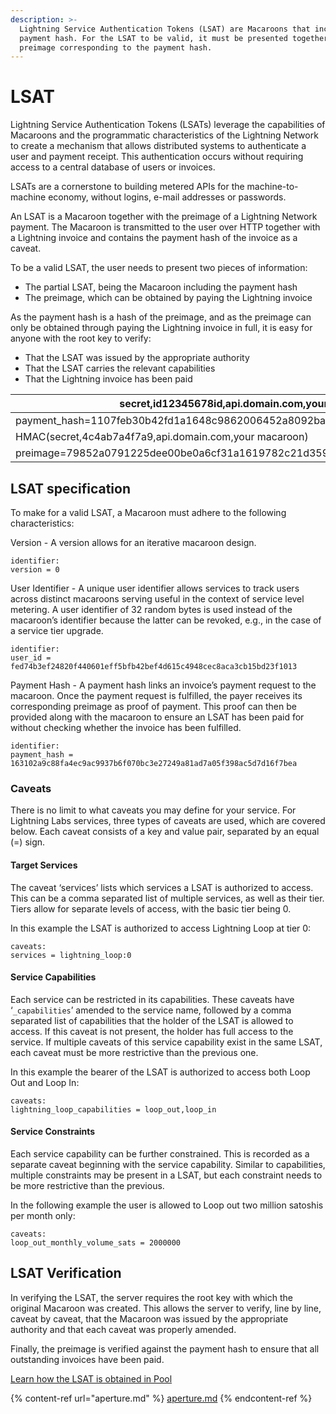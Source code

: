 ```yaml
---
description: >-
  Lightning Service Authentication Tokens (LSAT) are Macaroons that include a
  payment hash. For the LSAT to be valid, it must be presented together with the
  preimage corresponding to the payment hash.
---
```


# LSAT

Lightning Service Authentication Tokens (LSATs) leverage the capabilities of Macaroons and the programmatic characteristics of the Lightning Network to create a mechanism that allows distributed systems to authenticate a user and payment receipt. This authentication occurs without requiring access to a central database of users or invoices.

LSATs are a cornerstone to building metered APIs for the machine-to-machine economy, without logins, e-mail addresses or passwords.

An LSAT is a Macaroon together with the preimage of a Lightning Network payment. The Macaroon is transmitted to the user over HTTP together with a Lightning invoice and contains the payment hash of the invoice as a caveat.

To be a valid LSAT, the user needs to present two pieces of information:

* The partial LSAT, being the Macaroon including the payment hash
* The preimage, which can be obtained by paying the Lightning invoice

As the payment hash is a hash of the preimage, and as the preimage can only be obtained through paying the Lightning invoice in full, it is easy for anyone with the root key to verify:

* That the LSAT was issued by the appropriate authority
* That the LSAT carries the relevant capabilities
* That the Lightning invoice has been paid

| secret,id12345678id,api.domain.com,your macaroon                               |
| ------------------------------------------------------------------------------ |
| payment\_hash=1107feb30b42fd1a1648c9862006452a8092baa3b62fc474cb43bf42066a0b06 |
| HMAC(secret,4c4ab7a4f7a9,api.domain.com,your macaroon)                         |
| preimage=79852a0791225dee00be0a6cf31a1619782c21d35995e118bfc74ad812174035      |

## LSAT specification

To make for a valid LSAT, a Macaroon must adhere to the following characteristics:

Version - A version allows for an iterative macaroon design.

`identifier:`\
&#x20;   `version = 0`

User Identifier - A unique user identifier allows services to track users across distinct macaroons serving useful in the context of service level metering. A user identifier of 32 random bytes is used instead of the macaroon’s identifier because the latter can be revoked, e.g., in the case of a service tier upgrade.

`identifier:`\
&#x20;   `user_id = fed74b3ef24820f440601eff5bfb42bef4d615c4948cec8aca3cb15bd23f1013`

Payment Hash - A payment hash links an invoice’s payment request to the macaroon. Once the payment request is fulfilled, the payer receives its corresponding preimage as proof of payment. This proof can then be provided along with the macaroon to ensure an LSAT has been paid for without checking whether the invoice has been fulfilled.

`identifier:`\
&#x20;   `payment_hash = 163102a9c88fa4ec9ac9937b6f070bc3e27249a81ad7a05f398ac5d7d16f7bea`

### Caveats

There is no limit to what caveats you may define for your service. For Lightning Labs services, three types of caveats are used, which are covered below. Each caveat consists of a key and value pair, separated by an equal (=) sign.

#### Target Services

The caveat ‘services’ lists which services a LSAT is authorized to access. This can be a comma separated list of multiple services, as well as their tier. Tiers allow for separate levels of access, with the basic tier being 0.&#x20;

In this example the LSAT is authorized to access Lightning Loop at tier 0:

`caveats:`\
`services = lightning_loop:0`

#### Service Capabilities

Each service can be restricted in its capabilities. These caveats have ‘`_capabilities`’ amended to the service name, followed by a comma separated list of capabilities that the holder of the LSAT is allowed to access. If this caveat is not present, the holder has full access to the service. If multiple caveats of this service capability exist in the same LSAT, each caveat must be more restrictive than the previous one.

In this example the bearer of the LSAT is authorized to access both Loop Out and Loop In:

`caveats:`\
&#x20;   `lightning_loop_capabilities = loop_out,loop_in`

#### Service Constraints

Each service capability can be further constrained. This is recorded as a separate caveat beginning with the service capability. Similar to capabilities, multiple constraints may be present in a LSAT, but each constraint needs to be more restrictive than the previous.

In the following example the user is allowed to Loop out two million satoshis per month only:

`caveats:`\
&#x20;   `loop_out_monthly_volume_sats = 2000000`

## LSAT Verification <a href="#docs-internal-guid-b1e388f5-7fff-6120-4cca-c24c2c3cbdc3" id="docs-internal-guid-b1e388f5-7fff-6120-4cca-c24c2c3cbdc3"></a>

In verifying the LSAT, the server requires the root key with which the original Macaroon was created. This allows the server to verify, line by line, caveat by caveat, that the Macaroon was issued by the appropriate authority and that each caveat was properly amended.

Finally, the preimage is verified against the payment hash to ensure that all outstanding invoices have been paid.

[Learn how the LSAT is obtained in Pool](https://github.com/lightninglabs/pool/blob/master/server.go#L504)

{% content-ref url="aperture.md" %}
[aperture.md](aperture.md)
{% endcontent-ref %}
